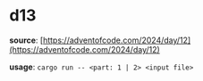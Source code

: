 # d13

**source**: [https://adventofcode.com/2024/day/12](https://adventofcode.com/2024/day/12)

**usage**: `cargo run -- <part: 1 | 2> <input file>`
